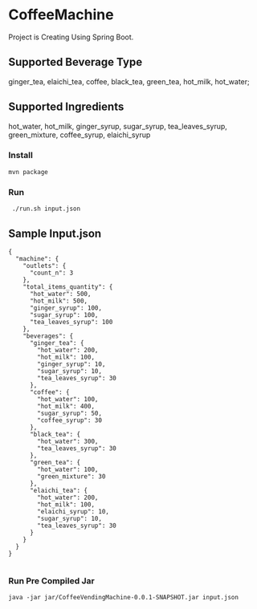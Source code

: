 # CoffeeMachine


Project is Creating Using Spring Boot.

## Supported Beverage Type
ginger_tea, elaichi_tea, coffee, black_tea, green_tea, hot_milk, hot_water;

## Supported Ingredients 
hot_water, hot_milk, ginger_syrup, sugar_syrup, tea_leaves_syrup, green_mixture, coffee_syrup, elaichi_syrup



### Install

```mvn package```

### Run 
``` ./run.sh input.json```


## Sample Input.json
```
{
  "machine": {
    "outlets": {
      "count_n": 3
    },
    "total_items_quantity": {
      "hot_water": 500,
      "hot_milk": 500,
      "ginger_syrup": 100,
      "sugar_syrup": 100,
      "tea_leaves_syrup": 100
    },
    "beverages": {
      "ginger_tea": {
        "hot_water": 200,
        "hot_milk": 100,
        "ginger_syrup": 10,
        "sugar_syrup": 10,
        "tea_leaves_syrup": 30
      },
      "coffee": {
        "hot_water": 100,
        "hot_milk": 400,
        "sugar_syrup": 50,
        "coffee_syrup": 30
      },
      "black_tea": {
        "hot_water": 300,
        "tea_leaves_syrup": 30
      },
      "green_tea": {
        "hot_water": 100,
        "green_mixture": 30
      },
      "elaichi_tea": {
        "hot_water": 200,
        "hot_milk": 100,
        "elaichi_syrup": 10,
        "sugar_syrup": 10,
        "tea_leaves_syrup": 30
      }
    }
  }
}


```

### Run Pre Compiled Jar

```java -jar jar/CoffeeVendingMachine-0.0.1-SNAPSHOT.jar input.json```
